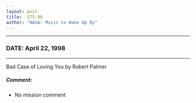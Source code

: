 ```yaml
---
layout: post
title:  STS-90
author: "NASA: Music to Wake Up By"
---
```


----
### DATE: April 22, 1998
----
Bad Case of Loving You by Robert Palmer

##### Comment:
* No mission comment
